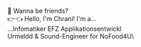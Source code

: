  🥺    Wanna be friends?\
👉👈   Hello, I'm Chrani! I'm a...\
...Infomatiker EFZ Applikationsentwickl\
Urmeldd & Sound-Engineer for NoFood4U\
